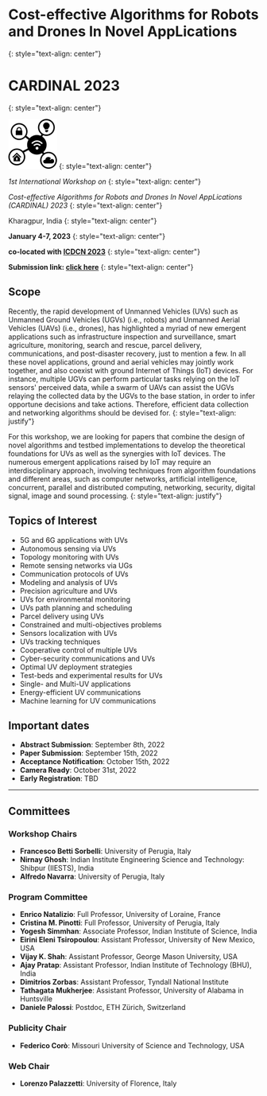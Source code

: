 # Cost-effective Algorithms for Robots and Drones In Novel AppLications
{: style="text-align: center"}

# CARDINAL 2023
{: style="text-align: center"}  

![image](/logo.png)
{: style="text-align: center"}

_1st International Workshop on_
{: style="text-align: center"}

_Cost-effective Algorithms for Robots and Drones In Novel AppLications (CARDINAL) 2023_
{: style="text-align: center"}

Kharagpur, India
{: style="text-align: center"}

**January 4-7, 2023**
{: style="text-align: center"}

**co-located with [ICDCN 2023](https://cse.iitkgp.ac.in/conf/ICDCN23)**
{: style="text-align: center"}

**Submission link: [click here](https://easychair.org/conferences/?conf=cardinal2023)**
{: style="text-align: center"}

## Scope
Recently, the rapid development of Unmanned Vehicles (UVs) such as Unmanned Ground Vehicles (UGVs) (i.e., robots) and Unmanned Aerial Vehicles (UAVs) (i.e., drones), has highlighted a myriad of new emergent applications such as infrastructure inspection and surveillance, smart agriculture, monitoring, search and rescue, parcel delivery, communications, and post-disaster recovery, just to mention a few.
In all these novel applications, ground and aerial vehicles may jointly work together, and also coexist with ground Internet of Things (IoT) devices. 
For instance, multiple UGVs can perform particular tasks relying on the IoT sensors' perceived data, while a swarm of UAVs can assist the UGVs relaying the collected data by the UGVs to the base station, in order to infer opportune decisions and take actions.
Therefore, efficient data collection and networking algorithms should be devised for.
{: style="text-align: justify"}

For this workshop, we are looking for papers that combine the design of novel algorithms and testbed implementations to develop the theoretical foundations for UVs as well as the synergies with IoT devices. 
The numerous emergent applications raised by IoT may require an interdisciplinary approach, involving techniques from algorithm foundations and different areas, such as computer networks, artificial intelligence, concurrent, parallel and distributed computing, networking, security, digital signal, image and sound processing.
{: style="text-align: justify"}


## Topics of Interest
- 5G and 6G applications with UVs
- Autonomous sensing via UVs
- Topology monitoring with UVs
- Remote sensing networks via UGs
- Communication protocols of UVs
- Modeling and analysis of UVs
- Precision agriculture and UVs
- UVs for environmental monitoring
- UVs path planning and scheduling
- Parcel delivery using UVs
- Constrained and multi-objectives problems
- Sensors localization with UVs
- UVs tracking techniques
- Cooperative control of multiple UVs
- Cyber-security communications and UVs
- Optimal UV deployment strategies
- Test-beds and experimental results for UVs
- Single- and Multi-UV applications
- Energy-efficient UV communications
- Machine learning for UV communications


## Important dates
- **Abstract Submission**: September 8th, 2022
- **Paper Submission**: September 15th, 2022
- **Acceptance Notification**: October 15th, 2022
- **Camera Ready**: October 31st, 2022
- **Early Registration**: TBD


* * *

## Committees

### Workshop Chairs
- **Francesco Betti Sorbelli**: University of Perugia, Italy
- **Nirnay Ghosh**: Indian Institute Engineering Science and Technology: Shibpur (IIESTS), India
- **Alfredo Navarra**: University of Perugia, Italy
  
### Program Committee
- **Enrico Natalizio**: Full Professor, University of Loraine, France
- **Cristina M. Pinotti**: Full Professor, University of Perugia, Italy
- **Yogesh Simmhan**: Associate Professor, Indian Institute of Science, India
- **Eirini Eleni Tsiropoulou**: Assistant Professor, University of New Mexico, USA
- **Vijay K. Shah**: Assistant Professor, George Mason University, USA
- **Ajay Pratap**: Assistant Professor, Indian Institute of Technology (BHU), India
- **Dimitrios Zorbas**: Assistant Professor, Tyndall National Institute
- **Tathagata Mukherjee**: Assistant Professor, University of Alabama in Huntsville
- **Daniele Palossi**: Postdoc, ETH Zürich, Switzerland

### Publicity Chair
- **Federico Corò**: Missouri University of Science and Technology, USA

### Web Chair
- **Lorenzo Palazzetti**: University of Florence, Italy
